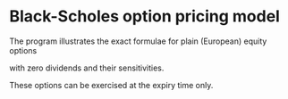 # Black-Scholes option pricing model

The program illustrates the exact formulae for plain (European) equity options 

with zero dividends and their sensitivities.

These options can be exercised at the expiry time only.
